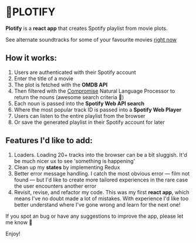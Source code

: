 # 🍿PLOTIFY


**Plotify** is a **react app** that creates Spotify playlist from movie plots.

See alternate soundtracks for some of your favourite movies [right now](https://plotify-music.herokuapp.com)

## How it works:

1. Users are authenticated with their Spotify account
2. Enter the title of a movie 
3. The plot is fetched with the **OMDB API** 
4. Then filtered with the [Compromise](https://github.com/spencermountain/compromise) Natural Language Processor to return the nouns (awesome search criteria 🤘)
5. Each noun is passed into the **Spotify Web API search**
6. Where the most popular track ID is passed into a **Spotify Web Player**
7. Users can listen to the entire playlist from the browser
8. Or save the generated playlist in their Spotify account for later

## Features I'd like to add: 

1. Loaders. Loading 20+ tracks into the browser can be a bit sluggish. It'd be much nicer ux to see 'something is happening'
2. Clean up my **states** by implementing Redux
3. Better error message handling. I catch the most obvious error — film not found — but I'd like to create more tailored experiences in the rare case the user encounters another error
4. Revisit, revise, and refactor my code. This was my first **react app**, which means I've no doubt made a lot of mistakes. With experience I'd like too better understand where I've gone wrong and learn for the next one! 

If you spot an bug or have any suggestions to improve the app, please let me know 🙏

Enjoy!
